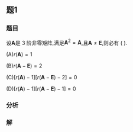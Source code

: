 ## 题1
### 题目
设$\mathbf{A}$是 3 阶非零矩阵,满足${\mathbf{A}}^{2} = \mathbf{A}$,且$\mathbf{A} \neq \mathbf{E}$,则必有 ( ).

(A)$r( \mathbf{A}) = 1$

(B)$r( {\mathbf{A} - \mathbf{E}}) = 2$

(C)$\lbrack {r( \mathbf{A}) - 1}\rbrack \lbrack {r( {\mathbf{A} - \mathbf{E}}) - 2}\rbrack = 0$

(D)$\lbrack {r( \mathbf{A}) - 1}\rbrack \lbrack {r( {\mathbf{A} - \mathbf{E}}) - 1}\rbrack = 0$
### 分析

### 解